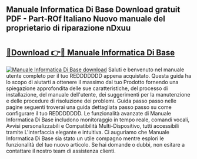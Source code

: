 ## Manuale Informatica Di Base Download gratuit PDF - Part-ROf Italiano Nuovo manuale del proprietario di riparazione nDxuu

# <h2><a href="http://df9zmm7.blite.top/?on=Manuale+Informatica+Di+Base">🔗Download 👉🔴 Manuale Informatica Di Base</a></h2>

[![Manuale Informatica Di Base download](https://i.imgur.com/lujVjoI.png)](http://df9zmm7.blite.top/?on=Manuale+Informatica+Di+Base)
Saluti e benvenuto nel manuale utente completo per il tuo REDDDDDDD appena acquistato. Questa guida ha lo scopo di aiutarti a ottenere il massimo dal tuo Prodotto fornendo una spiegazione approfondita delle sue caratteristiche, del processo di installazione, del manuale dell'utente, dei suggerimenti per la manutenzione e delle procedure di risoluzione dei problemi. Guida passo passo nelle pagine seguenti troverai una guida dettagliata passo passo su come configurare il tuo REDDDDDDD. Le funzionalità avanzate di Manuale Informatica Di Base includono monitoraggio in tempo reale, comandi vocali, Avvisi personalizzabili e Compatibilità Multi-Dispositivo, tutti accessibili tramite L'interfaccia elegante e intuitiva. Ci auguriamo che Manuale Informatica Di Base sia stato un utile compagno mentre esplori le funzionalità del tuo nuovo articolo. Se hai domande o dubbi, non esitare a contattare il nostro team di assistenza clienti.
